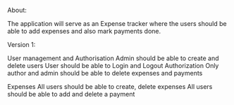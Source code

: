 About:

The application will serve as an Expense tracker where the users should be able to add expenses and also mark payments done.

Version 1:

User management and Authorisation
  Admin should be able to create and delete users
  User should be able to Login and Logout
Authorization
  Only author and admin should be able to delete expenses and payments

Expenses
  All users should be able to create, delete expenses
  All users should be able to add and delete a payment
